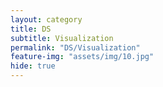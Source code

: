 ```yaml
---
layout: category
title: DS
subtitle: Visualization
permalink: "DS/Visualization"
feature-img: "assets/img/10.jpg"
hide: true
---
```

